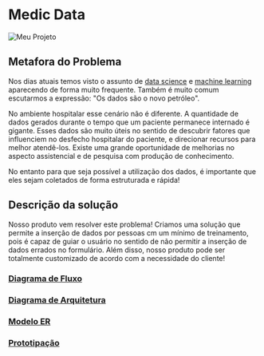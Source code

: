 # Medic Data
![Meu Projeto](https://cdn.iconscout.com/icon/free/png-256/medical-127-129383.png)

## Metafora do Problema

Nos dias atuais temos visto o assunto de [data science](https://pt.wikipedia.org/wiki/Ci%C3%AAncia_de_dados) e [machine learning](https://pt.wikipedia.org/wiki/Aprendizado_de_m%C3%A1quina) aparecendo de forma muito frequente. Também é muito comum escutarmos a expressão: "Os dados são o novo petróleo".

No ambiente hospitalar esse cenário não é diferente. A quantidade de dados gerados durante o tempo que um paciente permanece internado é gigante. Esses dados são muito úteis no sentido de descubrir fatores que influenciem no desfecho hospitalar do paciente, e direcionar recursos para melhor atendê-los. Existe uma grande oportunidade de melhorias no aspecto assistencial e de pesquisa com produção de conhecimento.

No entanto para que seja possível a utilização dos dados, é importante que eles sejam coletados de forma estruturada e rápida!


## Descrição da solução

Nosso produto vem resolver este problema! Criamos uma solução que permite a inserção de dados por pessoas cm um mínimo de treinamento, pois é capaz de guiar o usuário no sentido de não permitir a inserção de dados errados no formulário. Além disso, nosso produto pode ser totalmente customizado de acordo com a necessidade do cliente!

### [Diagrama de Fluxo](Diagrama_Fluxo.jpg) 
### [Diagrama de Arquitetura](Diagrama_Arquitetura.png)
### [Modelo ER](Modelo_ER.jpg.png)
### [Prototipação](https://wireframepro.mockflow.com/view/Mbf134571e7530aa25243be2574fe3a2d1628033950983#/page/21bdbe9658a645098f7e2cb4b641bf19)
